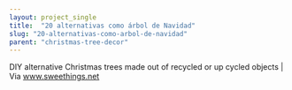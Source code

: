 ```yaml
---
layout: project_single
title:  "20 alternativas como árbol de Navidad"
slug: "20-alternativas-como-arbol-de-navidad"
parent: "christmas-tree-decor"
---
```

DIY alternative Christmas trees made out of recycled or up cycled objects | Via www.sweethings.net